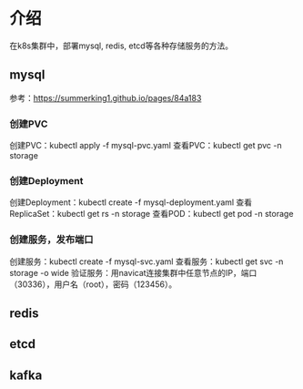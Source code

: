 # 介绍
在k8s集群中，部署mysql, redis, etcd等各种存储服务的方法。

## mysql
参考：https://summerking1.github.io/pages/84a183
### 创建PVC
创建PVC：kubectl apply -f mysql-pvc.yaml
查看PVC：kubectl get pvc -n  storage
### 创建Deployment
创建Deployment：kubectl create -f mysql-deployment.yaml
查看ReplicaSet：kubectl get rs -n  storage
查看POD：kubectl get pod -n  storage
### 创建服务，发布端口
创建服务：kubectl create -f mysql-svc.yaml
查看服务：kubectl get svc -n  storage -o wide
验证服务：用navicat连接集群中任意节点的IP，端口（30336），用户名（root），密码（123456）。

## redis

## etcd

## kafka